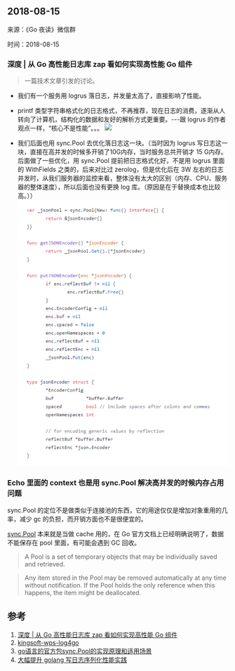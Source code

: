 ## 2018-08-15

来源：《Go 夜读》微信群

时间：2018-08-15

### 深度 | 从 Go 高性能日志库 zap 看如何实现高性能 Go 组件

>一篇技术文章引发的讨论。

- 我们有一个服务用 logrus 落日志，并发量太高了，直接影响了性能。
- printf 类型字符串格式化的日志格式，不再推荐，现在日志的消费，逐渐从人转向了计算机，结构化的数据和友好的解析方式更重要。---跟 logrus 的作者观点一样，“核心不是性能”。。。
![](https://raw.githubusercontent.com/developer-learning/night-reading-go/master/images/2018-08-15-discuss-00.png)

- 我们后面也用 sync.Pool 去优化落日志这一块。（当时因为 logrus 写日志这一块，直接在高并发的时候多开销了10G内存，当时服务总共开销才 15 G内存。后面做了一些优化，用 sync.Pool 提前把日志格式化好，不是用 logrus 里面的 WithFields 之类的，后来对比过 zerolog，但是优化后在 3W 左右的日志并发时，从我们服务器的监控来看，整体没有太大的区别（内存、CPU、服务器的整体速度），所以后面也没有更换 log 库。（原因是在于替换成本也比较高。））
![](https://raw.githubusercontent.com/developer-learning/night-reading-go/master/images/2018-08-15-discuss-01.png)

### Echo 里面的 context 也是用 sync.Pool 解决高并发的时候内存占用问题

sync.Pool 的定位不是做类似于连接池的东西，它的用途仅仅是增加对象重用的几率，减少 gc 的负担，而开销方面也不是很便宜的。

[sync.Pool](https://golang.org/pkg/sync/#Pool) 本来就是当做 cache 用的，在 Go 官方文档上已经明确说明了，数据不能保存在 pool 里面，有可能会遇到 GC 回收。
>A Pool is a set of temporary objects that may be individually saved and retrieved.

>Any item stored in the Pool may be removed automatically at any time without notification. If the Pool holds the only reference when this happens, the item might be deallocated.

## 参考

1. [深度 | 从 Go 高性能日志库 zap 看如何实现高性能 Go 组件](https://mp.weixin.qq.com/s/i0bMh_gLLrdnhAEWlF-xDw)
2. [kingsoft-wps-log4go](https://github.com/kingsoft-wps/log4go)
3. [go语言的官方包sync.Pool的实现原理和适用场景](https://blog.csdn.net/yongjian_lian/article/details/42058893)
4. [大幅提升 golang 写日志序列化性能实践](https://my.oschina.net/u/2950272/blog/1785808)
